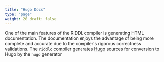 ```yaml
---
title: "Hugo Docs"
type: "page"
weight: 20 draft: false
---
```


One of the main features of the RIDDL compiler is generating HTML documentation. The documentation 
enjoys the advantage of being more complete and accurate due to the compiler's rigorous 
correctness validations. The `riddlc` compiler generates [Hugo](https://gohugo.io/documentation/)
sources for conversion to Hugo by the `hugo` generator

